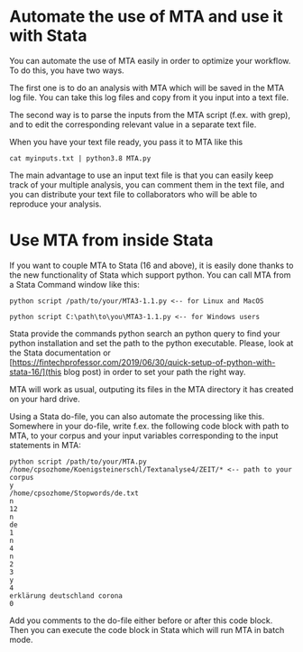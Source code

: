 # Automate the use of MTA and use it with Stata

You can automate the use of MTA easily in order to optimize your workflow. To do this, you have two ways.

The first one is to do an analysis with MTA which will be saved in the MTA log file. You can take this log files and copy from it you input into a text file.

The second way is to parse the inputs from the MTA script (f.ex. with grep), and to edit the corresponding relevant value in a separate text file.

When you have your text file ready, you pass it to MTA like this

```
cat myinputs.txt | python3.8 MTA.py
```

The main advantage to use an input text file is that you can easily keep track of your multiple analysis, you can comment them in the text file, and you can distribute your text file to collaborators who will be able to reproduce your analysis.

# Use MTA from inside Stata

If you want to couple MTA to Stata (16 and above), it is easily done thanks to the new functionality of Stata which support python. You can call MTA from a Stata Command window like this:

```
python script /path/to/your/MTA3-1.1.py <-- for Linux and MacOS

python script C:\path\to\you\MTA3-1.1.py <-- for Windows users
```

Stata provide the commands python search an python query to find your python installation and set the path to the python executable. Please, look at the Stata documentation or [https://fintechprofessor.com/2019/06/30/quick-setup-of-python-with-stata-16/](this blog post) in order to set your path the right way.

MTA will work as usual, outputing its files in the MTA directory it has created on your hard drive.

Using a Stata do-file, you can also automate the processing like this. Somewhere in your do-file, write f.ex. the following code block with path to MTA, to your corpus and your input variables corresponding to the input statements in MTA:

```
python script /path/to/your/MTA.py
/home/cpsozhome/Koenigsteinerschl/Textanalyse4/ZEIT/* <-- path to your corpus
y
/home/cpsozhome/Stopwords/de.txt
n
12
n
de
1
n
4
n
2
3
y
4
erklärung deutschland corona
0
```

Add you comments to the do-file either before or after this code block. Then you can execute the code block in Stata which will run MTA in batch mode.
